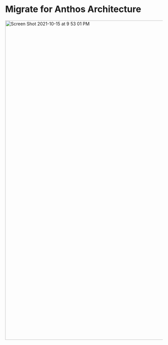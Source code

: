 # Migrate for Anthos Architecture
<img width="1019" alt="Screen Shot 2021-10-15 at 9 53 01 PM" src="https://user-images.githubusercontent.com/40435982/137569129-d4290ffd-47de-41aa-b94f-454d29f9e523.png">
